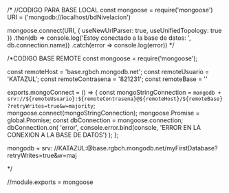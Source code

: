 /*
//CODIGO PARA BASE LOCAL
const mongoose = require('mongoose')
URI = ('mongodb://localhost/bdNivelacion')

mongoose.connect(URI, {
        useNewUrlParser: true,
        useUnifiedTopology: true
    })
    .then(db => console.log('Estoy conectado a la base de datos: ', db.connection.name))
    .catch(error => console.log(error)) 
    */

/*CODIGO BASE REMOTE
const mongoose = require('mongoose');

const remoteHost = 'base.rgbch.mongodb.net';
const remoteUsuario = 'KATAZUL';
const remoteContrasena = '821231';
const remoteBase = ''

exports.mongoConnect = () => {
    const mongoStringConnection = `mongodb + srv://${remoteUsuario}:${remoteContrasena}@${remoteHost}/${remoteBase}?retryWrites=true&w=majority`;
    mongoose.connect(mongoStringConnection);
    mongoose.Promise = global.Promise;
    const dbConnection = mongoose.connection;
    dbConnection.on(
        'error',
        console.error.bind(console, 'ERROR EN LA CONEXION A LA BASE DE DATOS')
    );
};


mongodb + srv: //KATAZUL:<password>@base.rgbch.mongodb.net/myFirstDatabase?retryWrites=true&w=maj

*/

//module.exports = mongoose